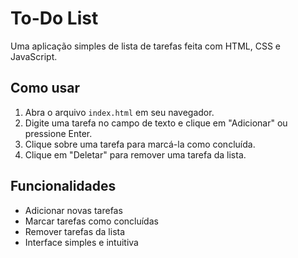# To-Do List

Uma aplicação simples de lista de tarefas feita com HTML, CSS e JavaScript.

## Como usar

1. Abra o arquivo `index.html` em seu navegador.
2. Digite uma tarefa no campo de texto e clique em "Adicionar" ou pressione Enter.
3. Clique sobre uma tarefa para marcá-la como concluída.
4. Clique em "Deletar" para remover uma tarefa da lista.

## Funcionalidades

- Adicionar novas tarefas
- Marcar tarefas como concluídas
- Remover tarefas da lista
- Interface simples e intuitiva
